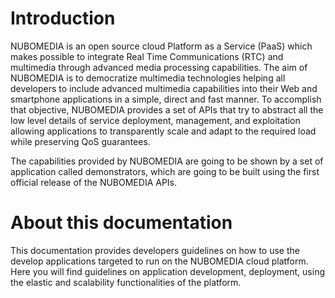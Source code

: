 # Introduction

NUBOMEDIA is an open source cloud Platform as a Service (PaaS) which makes
possible to integrate Real Time Communications (RTC) and multimedia through
advanced media processing capabilities. The aim of NUBOMEDIA is to democratize
multimedia technologies helping all developers to include advanced multimedia
capabilities into their Web and smartphone applications in a simple, direct and
fast manner. To accomplish that objective, NUBOMEDIA provides a set of APIs
that try to abstract all the low level details of service deployment,
management, and exploitation allowing applications to transparently scale and
adapt to the required load while preserving QoS guarantees.

The capabilities provided by NUBOMEDIA are going to be shown by a set of
application called demonstrators, which are going to be built using the first
official release of the NUBOMEDIA APIs.

# About this documentation

This documentation provides developers guidelines on how to use the develop
applications targeted to run on the NUBOMEDIA cloud platform. Here you will
find guidelines on application development, deployment, using the elastic and
scalability functionalities of the platform.
